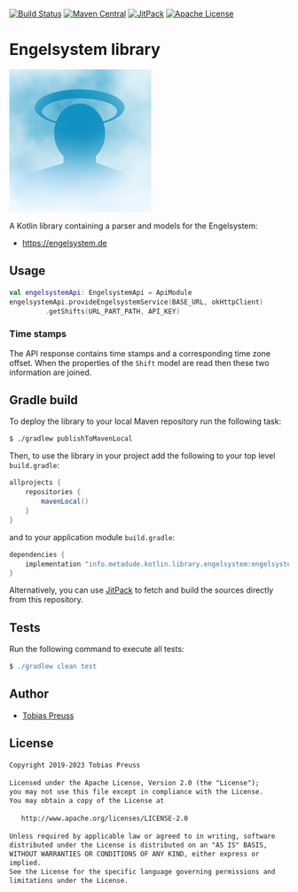 [![Build Status](https://travis-ci.com/johnjohndoe/engelsystem.svg?branch=master)](https://travis-ci.com/johnjohndoe/engelsystem) [![Maven Central](https://maven-badges.herokuapp.com/maven-central/info.metadude.kotlin.library.engelsystem/engelsystem-base/badge.svg)](https://maven-badges.herokuapp.com/maven-central/info.metadude.kotlin.library.engelsystem/engelsystem-base) [![JitPack](https://jitpack.io/v/johnjohndoe/engelsystem.svg)][jitpack-engelsystem] [![Apache License](http://img.shields.io/badge/license-Apache%20License%202.0-lightgrey.svg)](http://choosealicense.com/licenses/apache-2.0/)


# Engelsystem library

![Engelsystem logo](gfx/engelsystem-logo.png "Engelsystem logo")

A Kotlin library containing a parser and models for the Engelsystem:

* https://engelsystem.de


## Usage

```kotlin
val engelsystemApi: EngelsystemApi = ApiModule
engelsystemApi.provideEngelsystemService(BASE_URL, okHttpClient)
         .getShifts(URL_PART_PATH, API_KEY)
```


### Time stamps

The API response contains time stamps and a corresponding time zone offset.
When the properties of the `Shift` model are read then these two information are joined.


## Gradle build

To deploy the library to your local Maven repository run the following task:

```bash
$ ./gradlew publishToMavenLocal
```

Then, to use the library in your project add the following to
your top level `build.gradle`:

```groovy
allprojects {
    repositories {
        mavenLocal()
    }
}
```

and to your application module `build.gradle`:


```groovy
dependencies {
    implementation "info.metadude.kotlin.library.engelsystem:engelsystem-base:$version"
}
```

Alternatively, you can use [JitPack][jitpack-engelsystem] to fetch and
build the sources directly from this repository.


## Tests

Run the following command to execute all tests:

```groovy
$ ./gradlew clean test
```

## Author

* [Tobias Preuss][tobias-preuss]

## License

    Copyright 2019-2023 Tobias Preuss

    Licensed under the Apache License, Version 2.0 (the "License");
    you may not use this file except in compliance with the License.
    You may obtain a copy of the License at

       http://www.apache.org/licenses/LICENSE-2.0

    Unless required by applicable law or agreed to in writing, software
    distributed under the License is distributed on an "AS IS" BASIS,
    WITHOUT WARRANTIES OR CONDITIONS OF ANY KIND, either express or implied.
    See the License for the specific language governing permissions and
    limitations under the License.


[jitpack-engelsystem]: https://jitpack.io/#johnjohndoe/engelsystem
[tobias-preuss]: https://github.com/johnjohndoe
